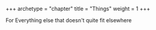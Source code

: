 +++
archetype = "chapter"
title = "Things"
weight = 1
+++

For Everything else that doesn't quite fit elsewhere  
